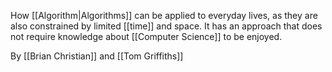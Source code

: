 How [[Algorithm|Algorithms]] can be applied to everyday lives, as they are also constrained by limited [[time]] and space. It has an approach that does not require knowledge about [[Computer Science]] to be enjoyed.

By [[Brian Christian]] and [[Tom Griffiths]]